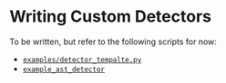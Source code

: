# Writing Custom Detectors

To be written, but refer to the following scripts for now:
* [`examples/detector_tempalte.py`](../examples/detector_template.py)
* [`example_ast_detector`](../examples/example_ast_detector.py)